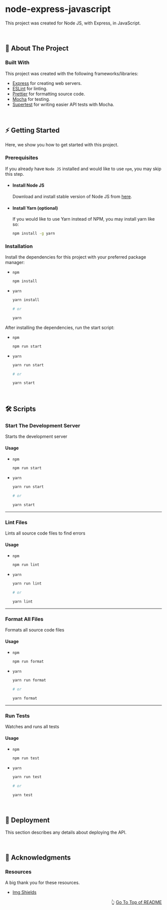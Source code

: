 <div id="top"></div>

<h1>node-express-javascript</h1>

This project was created for Node JS, with Express, in JavaScript.

<br />

<!-- ABOUT THE PROJECT -->

## 📖 About The Project

### Built With

This project was created with the following frameworks/libraries:

- [Express](https://expressjs.org) for creating web servers.
- [ESLint](https://eslint.org) for linting.
- [Prettier](https://prettier.io) for formatting source code.
- [Mocha](https://mochajs.org) for testing.
- [Supertest](https://npmjs.com/package/supertest) for writing easier API tests with Mocha.

<br />

<!-- GETTING STARTED -->

## ⚡ Getting Started

Here, we show you how to get started with this project.

### Prerequisites

If you already have `Node JS` installed and would like to use `npm`, you may skip this step.

- #### Install Node JS

  Download and install stable version of Node JS from [here](https://nodejs.org/download).

- #### Install Yarn (optional)

  If you would like to use Yarn instead of NPM, you may install yarn like so:

  ```sh
  npm install -g yarn
  ```

### Installation

Install the dependencies for this project with your preferred package manager:

- `npm`

  ```sh
  npm install
  ```

- `yarn`

  ```sh
  yarn install

  # or

  yarn
  ```

After installing the dependencies, run the start script:

- `npm`

  ```sh
  npm run start
  ```

- `yarn`

  ```sh
  yarn run start

  # or

  yarn start
  ```

<br />

<!-- SCRIPTS -->

## 🛠️ Scripts

### Start The Development Server

Starts the development server

#### Usage

- `npm`

  ```sh
  npm run start
  ```

- `yarn`

  ```sh
  yarn run start

  # or

  yarn start
  ```

<hr />

### Lint Files

Lints all source code files to find errors

#### Usage

- `npm`

  ```sh
  npm run lint
  ```

- `yarn`

  ```sh
  yarn run lint

  # or

  yarn lint
  ```

<hr />

### Format All Files

Formats all source code files

#### Usage

- `npm`

  ```sh
  npm run format
  ```

- `yarn`

  ```sh
  yarn run format

  # or

  yarn format
  ```

<hr />

### Run Tests

Watches and runs all tests

#### Usage

- `npm`

  ```sh
  npm run test
  ```

- `yarn`

  ```sh
  yarn run test

  # or

  yarn test
  ```

<br />

<!-- DEPLOYMENT -->

## 🚢 Deployment

This section describes any details about deploying the API.

<br />

<!-- ACKNOWLEDGMENTS -->

## 👏 Acknowledgments

### Resources

A big thank you for these resources.

- [Img Shields](https://shields.io)

<p align="right">👆 <a href="#top">Go To Top of README</a></p>

[license-shield]: https://img.shields.io/github/license/othneildrew/Best-README-Template.svg?style=for-the-badge
[license-url]: https://github.com/othneildrew/Best-README-Template/blob/master/LICENSE.txt
